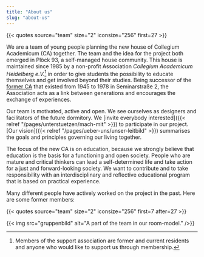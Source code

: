 ```yaml
---
title: "About us"
slug: "about-us"
---
```


{{< quotes source="team" size="2" iconsize="256" first=27 >}}

We are a team of young people planning the new house of Collegium Academicum (CA) together. The team and the idea for the project both emerged in Plöck 93, a self-managed house community. This house is maintained since 1985 by a non-profit Association _Collegium Academicum Heidelberg e.V._[^1] in order to give students the possibility to educate themselves and get involved beyond their studies. Being successor of the [former CA](/geschichte) that existed from 1945 to 1978 in Seminarstraße 2, the Association acts as a link between generations and encourages the exchange of experiences.

Our team is motivated, active and open. We see ourselves as designers and facilitators of the future dormitory. We [invite everybody interested]({{< relref "/pages/unterstuetzen/mach-mit" >}}) to participate in our project. [Our vision]({{< relref "/pages/ueber-uns/unser-leitbild" >}}) summarises the goals and principles governing our living together.

The focus of the new CA is on education, because we strongly believe that education is the basis for a functioning and open society. People who are mature and critical thinkers can lead a self-determined life and take action for a just and forward-looking society. We want to contribute and to take responsibility with an interdisciplinary and reflective educational program that is based on practical experience.

Many different people have actively worked on the project in the past. Here are some former members:

{{< quotes source="team" size="2" iconsize="256" first=7 after=27 >}}

{{< img src="gruppenbild" alt="A part of the team in our room-model." />}}

[^1]: Members of the support association are former and current residents and anyone who would like to support us through membership.
